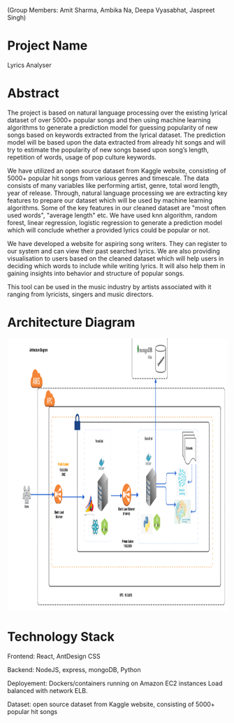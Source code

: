 (Group Members: Amit Sharma, Ambika Na, Deepa Vyasabhat, Jaspreet Singh)


# Project Name

Lyrics Analyser

# Abstract
The project is based on natural language processing over the existing lyrical dataset of over 5000+ popular songs and then using machine learning algorithms to generate a prediction model for guessing popularity of new songs based on keywords extracted from the lyrical dataset. The prediction model will be based upon the data extracted from already hit songs and will try to estimate the popularity of new songs based upon song’s length, repetition of words, usage of pop culture keywords. 

We have utilized an open source dataset from Kaggle website, consisting of 5000+ popular hit songs from various genres and timescale. The data consists of many variables like performing artist, genre, total word length, year of release. Through, natural language processing we are extracting key features to prepare our dataset which will be used by machine learning algorithms. Some of the key features in our cleaned dataset are "most often used words", "average length" etc. 
We have used knn algorithm, random forest, linear regression, logistic regression to generate a prediction model which will conclude whether a provided lyrics could be popular or not. 

We have developed a website for aspiring song writers. They can register to our system and can view their past searched lyrics. We are also providing visualisation to users based on the cleaned dataset which will help users in deciding which words to include while writing lyrics. It will also help them in gaining insights into behavior and structure of popular songs.  


This tool can be used in the music industry by artists associated with it ranging from lyricists, singers and music directors. 




# Architecture Diagram
<img src="Architecture/architecture.png" height="625">

# Technology Stack

Frontend: React, AntDesign CSS 

Backend: NodeJS, express, mongoDB, Python

Deployement: Dockers/containers running on Amazon EC2 instances Load balanced with network ELB. 

Dataset: open source dataset from Kaggle website, consisting of 5000+ popular hit songs 

